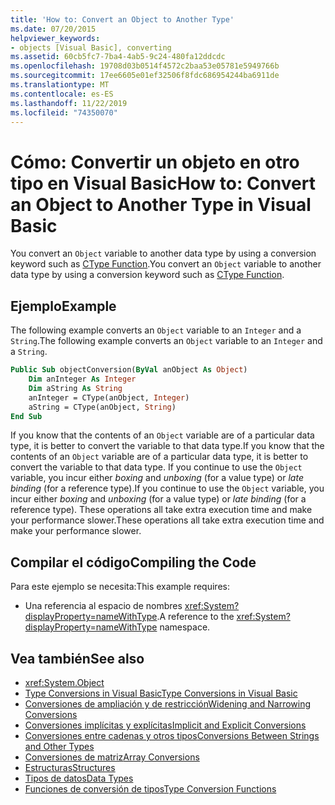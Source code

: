 ```yaml
---
title: 'How to: Convert an Object to Another Type'
ms.date: 07/20/2015
helpviewer_keywords:
- objects [Visual Basic], converting
ms.assetid: 60cb5fc7-7ba4-4ab5-9c24-480fa12ddcdc
ms.openlocfilehash: 19708d03b0514f4572c2baa53e05781e5949766b
ms.sourcegitcommit: 17ee6605e01ef32506f8fdc686954244ba6911de
ms.translationtype: MT
ms.contentlocale: es-ES
ms.lasthandoff: 11/22/2019
ms.locfileid: "74350070"
---
```

# <a name="how-to-convert-an-object-to-another-type-in-visual-basic"></a><span data-ttu-id="be1f8-102">Cómo: Convertir un objeto en otro tipo en Visual Basic</span><span class="sxs-lookup"><span data-stu-id="be1f8-102">How to: Convert an Object to Another Type in Visual Basic</span></span>
<span data-ttu-id="be1f8-103">You convert an `Object` variable to another data type by using a conversion keyword such as [CType Function](../../../../visual-basic/language-reference/functions/ctype-function.md).</span><span class="sxs-lookup"><span data-stu-id="be1f8-103">You convert an `Object` variable to another data type by using a conversion keyword such as [CType Function](../../../../visual-basic/language-reference/functions/ctype-function.md).</span></span>  
  
## <a name="example"></a><span data-ttu-id="be1f8-104">Ejemplo</span><span class="sxs-lookup"><span data-stu-id="be1f8-104">Example</span></span>  
 <span data-ttu-id="be1f8-105">The following example converts an `Object` variable to an `Integer` and a `String`.</span><span class="sxs-lookup"><span data-stu-id="be1f8-105">The following example converts an `Object` variable to an `Integer` and a `String`.</span></span>  
  
```vb  
Public Sub objectConversion(ByVal anObject As Object)  
    Dim anInteger As Integer  
    Dim aString As String  
    anInteger = CType(anObject, Integer)  
    aString = CType(anObject, String)  
End Sub  
```  
  
 <span data-ttu-id="be1f8-106">If you know that the contents of an `Object` variable are of a particular data type, it is better to convert the variable to that data type.</span><span class="sxs-lookup"><span data-stu-id="be1f8-106">If you know that the contents of an `Object` variable are of a particular data type, it is better to convert the variable to that data type.</span></span> <span data-ttu-id="be1f8-107">If you continue to use the `Object` variable, you incur either *boxing* and *unboxing* (for a value type) or *late binding* (for a reference type).</span><span class="sxs-lookup"><span data-stu-id="be1f8-107">If you continue to use the `Object` variable, you incur either *boxing* and *unboxing* (for a value type) or *late binding* (for a reference type).</span></span> <span data-ttu-id="be1f8-108">These operations all take extra execution time and make your performance slower.</span><span class="sxs-lookup"><span data-stu-id="be1f8-108">These operations all take extra execution time and make your performance slower.</span></span>  
  
## <a name="compiling-the-code"></a><span data-ttu-id="be1f8-109">Compilar el código</span><span class="sxs-lookup"><span data-stu-id="be1f8-109">Compiling the Code</span></span>  
 <span data-ttu-id="be1f8-110">Para este ejemplo se necesita:</span><span class="sxs-lookup"><span data-stu-id="be1f8-110">This example requires:</span></span>  
  
- <span data-ttu-id="be1f8-111">Una referencia al espacio de nombres <xref:System?displayProperty=nameWithType>.</span><span class="sxs-lookup"><span data-stu-id="be1f8-111">A reference to the <xref:System?displayProperty=nameWithType> namespace.</span></span>  
  
## <a name="see-also"></a><span data-ttu-id="be1f8-112">Vea también</span><span class="sxs-lookup"><span data-stu-id="be1f8-112">See also</span></span>

- <xref:System.Object>
- [<span data-ttu-id="be1f8-113">Type Conversions in Visual Basic</span><span class="sxs-lookup"><span data-stu-id="be1f8-113">Type Conversions in Visual Basic</span></span>](../../../../visual-basic/programming-guide/language-features/data-types/type-conversions.md)
- [<span data-ttu-id="be1f8-114">Conversiones de ampliación y de restricción</span><span class="sxs-lookup"><span data-stu-id="be1f8-114">Widening and Narrowing Conversions</span></span>](../../../../visual-basic/programming-guide/language-features/data-types/widening-and-narrowing-conversions.md)
- [<span data-ttu-id="be1f8-115">Conversiones implícitas y explícitas</span><span class="sxs-lookup"><span data-stu-id="be1f8-115">Implicit and Explicit Conversions</span></span>](../../../../visual-basic/programming-guide/language-features/data-types/implicit-and-explicit-conversions.md)
- [<span data-ttu-id="be1f8-116">Conversiones entre cadenas y otros tipos</span><span class="sxs-lookup"><span data-stu-id="be1f8-116">Conversions Between Strings and Other Types</span></span>](../../../../visual-basic/programming-guide/language-features/data-types/conversions-between-strings-and-other-types.md)
- [<span data-ttu-id="be1f8-117">Conversiones de matriz</span><span class="sxs-lookup"><span data-stu-id="be1f8-117">Array Conversions</span></span>](../../../../visual-basic/programming-guide/language-features/data-types/array-conversions.md)
- [<span data-ttu-id="be1f8-118">Estructuras</span><span class="sxs-lookup"><span data-stu-id="be1f8-118">Structures</span></span>](../../../../visual-basic/programming-guide/language-features/data-types/structures.md)
- [<span data-ttu-id="be1f8-119">Tipos de datos</span><span class="sxs-lookup"><span data-stu-id="be1f8-119">Data Types</span></span>](../../../../visual-basic/language-reference/data-types/index.md)
- [<span data-ttu-id="be1f8-120">Funciones de conversión de tipos</span><span class="sxs-lookup"><span data-stu-id="be1f8-120">Type Conversion Functions</span></span>](../../../../visual-basic/language-reference/functions/type-conversion-functions.md)
